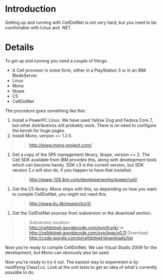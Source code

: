 # Introduction #

Getting up and running with CellDotNet is not very hard, but you need to be comfortable with Linux and .NET.


# Details #

To get up and running you need a couple of things:

  * A Cell procesor in some form, either in a PlayStation 3 or in an IBM BladeServer.
  * Linux
  * Mono
  * libspe
  * C5
  * CellDotNet

The procedure goes something like this:

  1. Install a PowerPC Linux. We have used Yellow Dog and Fedora Core 7, but other distributions will probably work. There is no need to configure the kernel for huge pages.
  1. Install Mono, version >= 1.2.5.
> > http://www.mono-project.com/
  1. Get a copy of the SPE management library, libspe, version >= 2. The Cell SDK available from IBM provides this, along with development tools which can become handy. SDK v3 is the current version, but SDK version 2.x will also do, if you happen to have that installed.
> > http://www-128.ibm.com/developerworks/power/cell/
  1. Get the C5 library. Mono ships with this, so depending on how you want to compile CellDotNet, you might not need this.
> > http://www.itu.dk/research/c5/
  1. Get the CellDotNet sources from subversion or the download section.
> > Subversion location: http://celldotnet.googlecode.com/svn/trunk/ or http://celldotnet.googlecode.com/svn/tags/v0.11
> > Download: http://code.google.com/p/celldotnet/downloads/list






Now you're ready to compile CellDotNet. We use Visual Studio 2008 for the development, but Mono can obviously also be used.

Now you're ready to try it out. The easiest way to experiment is by modifying Class1.cs. Look at the unit tests to get an idea of what's currently possible to do.